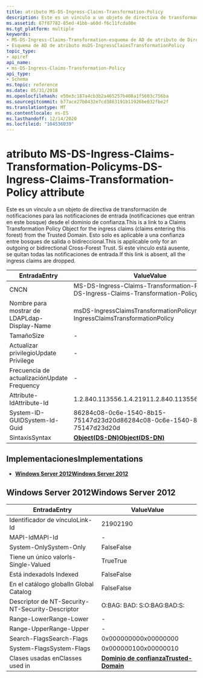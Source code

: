 ```yaml
---
title: atributo MS-DS-Ingress-Claims-Transformation-Policy
description: Este es un vínculo a un objeto de directiva de transformación de notificaciones para las notificaciones de entrada (notificaciones que entran en este bosque) desde el dominio de confianza.
ms.assetid: 67f87782-85ed-41bb-a60d-f6c11fcda80e
ms.tgt_platform: multiple
keywords:
- MS-DS-Ingress-Claims-Transformation-esquema de AD de atributo de Directiva
- Esquema de AD de atributo msDS-IngressClaimsTransformationPolicy
topic_type:
- apiref
api_name:
- ms-DS-Ingress-Claims-Transformation-Policy
api_type:
- Schema
ms.topic: reference
ms.date: 05/31/2018
ms.openlocfilehash: e50e3c187a4cb3b2a465257b408a1f5603c756ba
ms.sourcegitcommit: b77ace27b0432e7cd3863191b11926be032fbe2f
ms.translationtype: MT
ms.contentlocale: es-ES
ms.lasthandoff: 12/14/2020
ms.locfileid: "104536039"
---
```

# <a name="ms-ds-ingress-claims-transformation-policy-attribute"></a><span data-ttu-id="92394-105">atributo MS-DS-Ingress-Claims-Transformation-Policy</span><span class="sxs-lookup"><span data-stu-id="92394-105">ms-DS-Ingress-Claims-Transformation-Policy attribute</span></span>

<span data-ttu-id="92394-106">Este es un vínculo a un objeto de directiva de transformación de notificaciones para las notificaciones de entrada (notificaciones que entran en este bosque) desde el dominio de confianza.</span><span class="sxs-lookup"><span data-stu-id="92394-106">This is a link to a Claims Transformation Policy Object for the ingress claims (claims entering this forest) from the Trusted Domain.</span></span> <span data-ttu-id="92394-107">Esto solo es aplicable a una confianza entre bosques de salida o bidireccional.</span><span class="sxs-lookup"><span data-stu-id="92394-107">This is applicable only for an outgoing or bidirectional Cross-Forest Trust.</span></span> <span data-ttu-id="92394-108">Si este vínculo está ausente, se quitan todas las notificaciones de entrada.</span><span class="sxs-lookup"><span data-stu-id="92394-108">If this link is absent, all the ingress claims are dropped.</span></span>



| <span data-ttu-id="92394-109">Entrada</span><span class="sxs-lookup"><span data-stu-id="92394-109">Entry</span></span> | <span data-ttu-id="92394-110">Value</span><span class="sxs-lookup"><span data-stu-id="92394-110">Value</span></span> |
|-------------------|--------------------------------------------|
| <span data-ttu-id="92394-111">CN</span><span class="sxs-lookup"><span data-stu-id="92394-111">CN</span></span>                | <span data-ttu-id="92394-112">MS-DS-Ingress-Claims-Transformation-Policy</span><span class="sxs-lookup"><span data-stu-id="92394-112">ms-DS-Ingress-Claims-Transformation-Policy</span></span> |
| <span data-ttu-id="92394-113">Nombre para mostrar de LDAP</span><span class="sxs-lookup"><span data-stu-id="92394-113">Ldap-Display-Name</span></span> | <span data-ttu-id="92394-114">msDS-IngressClaimsTransformationPolicy</span><span class="sxs-lookup"><span data-stu-id="92394-114">msDS-IngressClaimsTransformationPolicy</span></span>     |
| <span data-ttu-id="92394-115">Tamaño</span><span class="sxs-lookup"><span data-stu-id="92394-115">Size</span></span>              | \-                                         |
| <span data-ttu-id="92394-116">Actualizar privilegio</span><span class="sxs-lookup"><span data-stu-id="92394-116">Update Privilege</span></span>  | \-                                         |
| <span data-ttu-id="92394-117">Frecuencia de actualización</span><span class="sxs-lookup"><span data-stu-id="92394-117">Update Frequency</span></span>  | \-                                         |
| <span data-ttu-id="92394-118">Attribute-Id</span><span class="sxs-lookup"><span data-stu-id="92394-118">Attribute-Id</span></span>      | <span data-ttu-id="92394-119">1.2.840.113556.1.4.2191</span><span class="sxs-lookup"><span data-stu-id="92394-119">1.2.840.113556.1.4.2191</span></span>                    |
| <span data-ttu-id="92394-120">System-ID-GUID</span><span class="sxs-lookup"><span data-stu-id="92394-120">System-Id-Guid</span></span>    | <span data-ttu-id="92394-121">86284c08-0c6e-1540-8b15-75147d23d20d</span><span class="sxs-lookup"><span data-stu-id="92394-121">86284c08-0c6e-1540-8b15-75147d23d20d</span></span>       |
| <span data-ttu-id="92394-122">Sintaxis</span><span class="sxs-lookup"><span data-stu-id="92394-122">Syntax</span></span>            | [<span data-ttu-id="92394-123">**Object(DS-DN)**</span><span class="sxs-lookup"><span data-stu-id="92394-123">**Object(DS-DN)**</span></span>](s-object-ds-dn.md)    |



## <a name="implementations"></a><span data-ttu-id="92394-124">Implementaciones</span><span class="sxs-lookup"><span data-stu-id="92394-124">Implementations</span></span>

-   [<span data-ttu-id="92394-125">**Windows Server 2012**</span><span class="sxs-lookup"><span data-stu-id="92394-125">**Windows Server 2012**</span></span>](#windows-server-2012)

## <a name="windows-server-2012"></a><span data-ttu-id="92394-126">Windows Server 2012</span><span class="sxs-lookup"><span data-stu-id="92394-126">Windows Server 2012</span></span>



| <span data-ttu-id="92394-127">Entrada</span><span class="sxs-lookup"><span data-stu-id="92394-127">Entry</span></span> | <span data-ttu-id="92394-128">Value</span><span class="sxs-lookup"><span data-stu-id="92394-128">Value</span></span> |
|------------------------|------------------------------------------------------|
| <span data-ttu-id="92394-129">Identificador de vínculo</span><span class="sxs-lookup"><span data-stu-id="92394-129">Link-Id</span></span>                | <span data-ttu-id="92394-130">2190</span><span class="sxs-lookup"><span data-stu-id="92394-130">2190</span></span>                                                 |
| <span data-ttu-id="92394-131">MAPI-Id</span><span class="sxs-lookup"><span data-stu-id="92394-131">MAPI-Id</span></span>                | \-                                                   |
| <span data-ttu-id="92394-132">System-Only</span><span class="sxs-lookup"><span data-stu-id="92394-132">System-Only</span></span>            | <span data-ttu-id="92394-133">False</span><span class="sxs-lookup"><span data-stu-id="92394-133">False</span></span>                                                |
| <span data-ttu-id="92394-134">Tiene un único valor</span><span class="sxs-lookup"><span data-stu-id="92394-134">Is-Single-Valued</span></span>       | <span data-ttu-id="92394-135">True</span><span class="sxs-lookup"><span data-stu-id="92394-135">True</span></span>                                                 |
| <span data-ttu-id="92394-136">Está indexado</span><span class="sxs-lookup"><span data-stu-id="92394-136">Is Indexed</span></span>             | <span data-ttu-id="92394-137">False</span><span class="sxs-lookup"><span data-stu-id="92394-137">False</span></span>                                                |
| <span data-ttu-id="92394-138">En el catálogo global</span><span class="sxs-lookup"><span data-stu-id="92394-138">In Global Catalog</span></span>      | <span data-ttu-id="92394-139">False</span><span class="sxs-lookup"><span data-stu-id="92394-139">False</span></span>                                                |
| <span data-ttu-id="92394-140">Descriptor de NT-Security-</span><span class="sxs-lookup"><span data-stu-id="92394-140">NT-Security-Descriptor</span></span> | <span data-ttu-id="92394-141">O:BAG: BAD: S:</span><span class="sxs-lookup"><span data-stu-id="92394-141">O:BAG:BAD:S:</span></span>                                         |
| <span data-ttu-id="92394-142">Range-Lower</span><span class="sxs-lookup"><span data-stu-id="92394-142">Range-Lower</span></span>            | \-                                                   |
| <span data-ttu-id="92394-143">Range-Upper</span><span class="sxs-lookup"><span data-stu-id="92394-143">Range-Upper</span></span>            | \-                                                   |
| <span data-ttu-id="92394-144">Search-Flags</span><span class="sxs-lookup"><span data-stu-id="92394-144">Search-Flags</span></span>           | <span data-ttu-id="92394-145">0x00000000</span><span class="sxs-lookup"><span data-stu-id="92394-145">0x00000000</span></span>                                           |
| <span data-ttu-id="92394-146">System-Flags</span><span class="sxs-lookup"><span data-stu-id="92394-146">System-Flags</span></span>           | <span data-ttu-id="92394-147">0x00000010</span><span class="sxs-lookup"><span data-stu-id="92394-147">0x00000010</span></span>                                           |
| <span data-ttu-id="92394-148">Clases usadas en</span><span class="sxs-lookup"><span data-stu-id="92394-148">Classes used in</span></span>        | [<span data-ttu-id="92394-149">**Dominio de confianza**</span><span class="sxs-lookup"><span data-stu-id="92394-149">**Trusted-Domain**</span></span>](c-trusteddomain.md)<br/> |



 

 





